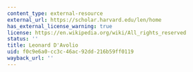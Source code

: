 ```yaml
---
content_type: external-resource
external_url: https://scholar.harvard.edu/len/home
has_external_license_warning: true
license: https://en.wikipedia.org/wiki/All_rights_reserved
status: ''
title: Leonard D'Avolio
uid: f0c9e6a0-cc3c-46ac-92dd-216b59ff0119
wayback_url: ''
---
```

